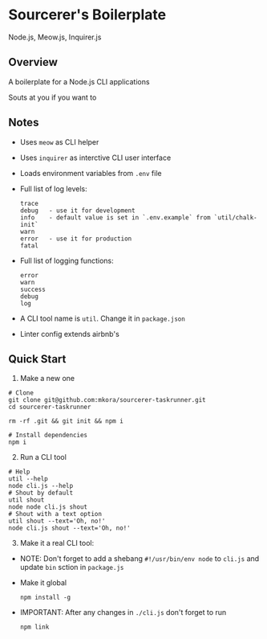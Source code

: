 # Sourcerer's Boilerplate

Node.js, Meow.js, Inquirer.js

## Overview

A boilerplate for a Node.js CLI applications

Souts at you if you want to

## Notes

- Uses `meow` as CLI helper

- Uses `inquirer` as interctive CLI user interface

- Loads environment variables from `.env` file

- Full list of log levels:

  ```
  trace
  debug   - use it for development
  info    - default value is set in `.env.example` from `util/chalk-init`
  warn
  error   - use it for production
  fatal
  ```

- Full list of logging functions:

  ```
  error
  warn
  success
  debug
  log
  ```

- A CLI tool name is `util`. Change it in `package.json`

- Linter config extends airbnb's

## Quick Start

1. Make a new one

  ```
  # Clone
  git clone git@github.com:mkora/sourcerer-taskrunner.git
  cd sourcerer-taskrunner

  rm -rf .git && git init && npm i
  
  # Install dependencies
  npm i
  ```

2. Run a CLI tool

  ```
  # Help
  util --help
  node cli.js --help
  # Shout by default
  util shout
  node node cli.js shout
  # Shout with a text option
  util shout --text='Oh, no!'
  node cli.js shout --text='Oh, no!'
  ```

3. Make it a real CLI tool:

  - NOTE: Don't forget to add a shebang `#!/usr/bin/env node` to `cli.js` and update `bin` sction in `package.js`

  - Make it global

    ```
    npm install -g
    ```

  - IMPORTANT: After any changes in `./cli.js` don't forget to run

    ```
    npm link
    ```
